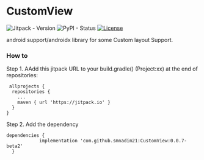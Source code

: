 # CustomView

![Jitpack - Version](https://img.shields.io/jitpack/v/github/smnadim21/bdapps?color=green)
![PyPI - Status](https://img.shields.io/pypi/status/django)
[![License](https://img.shields.io/badge/License-Apache%202.0-blue.svg)](https://opensource.org/licenses/Apache-2.0)

android support/androidx library for some Custom layout Support.

### How to 



Step 1. AAdd this jitpack URL to your build.gradle() (Project:xx) at the end of repositories:

     allprojects {
      repositories {
        ...
        maven { url 'https://jitpack.io' }
      }
    }

Step 2. Add the dependency    

    dependencies {
                implementation 'com.github.smnadim21:CustomView:0.0.7-beta2'
      }
    
